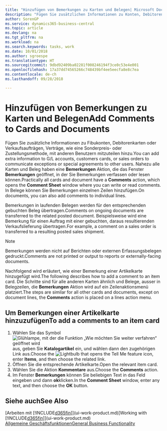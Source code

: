 ```yaml
---
title: "Hinzufügen von Bemerkungen zu Karten und Belegen| Microsoft Docs"
description: "Fügen Sie zusätzlichen Informationen zu Konten, Debitorenkarten oder Verkaufsaufträgen, Verträge, wie eine Sonderpreis- oder Zustellungsmethode, mit anderen Benutzern mitzuteilen hinzu."
author: SorenGP
ms.service: dynamics365-business-central
ms.topic: article
ms.devlang: na
ms.tgt_pltfrm: na
ms.workload: na
ms.search.keywords: tasks, work
ms.date: 10/01/2018
ms.author: sgroespe
ms.translationtype: HT
ms.sourcegitcommit: 9dbd92409ba02281f008246194f3ce0c53e4e001
ms.openlocfilehash: 17a37dd74565266c748439bf4ee5eecfa8e8c7ea
ms.contentlocale: de-ch
ms.lasthandoff: 09/28/2018

---
```

# <a name="add-comments-to-cards-and-documents"></a><span data-ttu-id="1a02d-103">Hinzufügen von Bemerkungen zu Karten und Belegen</span><span class="sxs-lookup"><span data-stu-id="1a02d-103">Add Comments to Cards and Documents</span></span>
<span data-ttu-id="1a02d-104">Fügen Sie zusätzliche Informationen zu Fibukonten, Debitorenkarten oder Verkaufsaufträgen, Verträge, wie eine Sonderpreis- oder Zustellungsmethode, mit anderen Benutzern mitzuteilen hinzu.</span><span class="sxs-lookup"><span data-stu-id="1a02d-104">You can add extra information to G/L accounts, customers cards, or sales orders to communicate exceptions or special agreements to other users.</span></span>
<span data-ttu-id="1a02d-105">Nahezu alle Karten und Beleg haben eine **Bemerkungen** Aktion, die das Fenster **Bemerkungen** geöffnet, in der Sie Bemerkungen verfassen oder lesen können.</span><span class="sxs-lookup"><span data-stu-id="1a02d-105">Practically all cards and document have a **Comments** action, which opens the **Comment Sheet** window where you can write or read comments.</span></span> <span data-ttu-id="1a02d-106">In Belege können Sie Bemerkungen einzelnen Zeilen hinzufügen.</span><span class="sxs-lookup"><span data-stu-id="1a02d-106">On documents, you can also add comments to individual lines.</span></span>

<span data-ttu-id="1a02d-107">Bemerkungen in laufenden Belegen werden für den entsprechenden gebuchten Beleg übertragen.</span><span class="sxs-lookup"><span data-stu-id="1a02d-107">Comments on ongoing documents are transferred to the related posted document.</span></span> <span data-ttu-id="1a02d-108">Beispielsweise wird eine Bemerkung für einen Auftrag mit einer gebuchten, daraus resultierenden Verkaufslieferung übertragen.</span><span class="sxs-lookup"><span data-stu-id="1a02d-108">For example, a comment on a sales order is transferred to a resulting posted sales shipment.</span></span>

> [!NOTE]
> <span data-ttu-id="1a02d-109">Bemerkungen werden nicht auf Berichten oder externen Erfassungsbelegen gedruckt.</span><span class="sxs-lookup"><span data-stu-id="1a02d-109">Comments are not printed or output to reports or externally-facing documents.</span></span>

<span data-ttu-id="1a02d-110">Nachfolgend wird erläutert, wie einer Bemerkung einer Artikelkarte hinzugefügt wird.</span><span class="sxs-lookup"><span data-stu-id="1a02d-110">The following describes how to add a comment to an item card.</span></span> <span data-ttu-id="1a02d-111">Die Schritte sind für alle anderen Karten ähnlich und Belege, ausser in Belegzeilen, die **Bemerkungen** Aktion wird auf ein Zeilenaktionsmenü platziert.</span><span class="sxs-lookup"><span data-stu-id="1a02d-111">The steps are similar for all other cards and documents, except on document lines, the **Comments** action is placed on a lines action menu.</span></span>

## <a name="to-add-a-comments-to-an-item-card"></a><span data-ttu-id="1a02d-112">Um Bemerkungen einer Artikelkarte hinzuzufügen</span><span class="sxs-lookup"><span data-stu-id="1a02d-112">To add a comments to an item card</span></span>
1. <span data-ttu-id="1a02d-113">Wählen Sie das Symbol ![Glühlampe, mit der die Funktion „Wie möchten Sie weiter verfahren“ geöffnet wird](media/ui-search/search_small.png "Wie möchten Sie weiter verfahren?") aus, geben Sie **Katalogartikel** ein, und wählen dann den zugehörigen Link aus.</span><span class="sxs-lookup"><span data-stu-id="1a02d-113">Choose the ![Lightbulb that opens the Tell Me feature](media/ui-search/search_small.png "Tell me what you want to do") icon, enter **Items**, and then choose the related link.</span></span>
2. <span data-ttu-id="1a02d-114">Öffnen Sie die entsprechende Artikelkarte.</span><span class="sxs-lookup"><span data-stu-id="1a02d-114">Open the relevant item card.</span></span>
3. <span data-ttu-id="1a02d-115">Wählen Sie die Aktion **Kommentare** aus.</span><span class="sxs-lookup"><span data-stu-id="1a02d-115">Choose the **Comments** action.</span></span>
4. <span data-ttu-id="1a02d-116">Im Fenster **Bemerkungen** können Sie beliebigen Text in das Feld eingeben und dann **ok**klicken.</span><span class="sxs-lookup"><span data-stu-id="1a02d-116">In the **Comment Sheet** window, enter any text, and then choose the **OK** button.</span></span>

## <a name="see-also"></a><span data-ttu-id="1a02d-117">Siehe auch</span><span class="sxs-lookup"><span data-stu-id="1a02d-117">See Also</span></span>
<span data-ttu-id="1a02d-118">[Arbeiten mit [!INCLUDE[d365fin](includes/d365fin_md.md)]](ui-work-product.md)</span><span class="sxs-lookup"><span data-stu-id="1a02d-118">[Working with [!INCLUDE[d365fin](includes/d365fin_md.md)]](ui-work-product.md)</span></span>  
[<span data-ttu-id="1a02d-119">Allgemeine Geschäftsfunktionen</span><span class="sxs-lookup"><span data-stu-id="1a02d-119">General Business Functionality</span></span>](ui-across-business-areas.md)

